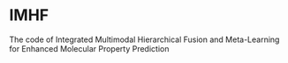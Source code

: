 # IMHF
The code of Integrated Multimodal Hierarchical Fusion and Meta-Learning for Enhanced Molecular Property Prediction
